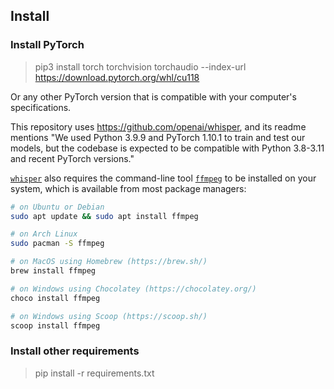 ## Install

### Install PyTorch


>pip3 install torch torchvision torchaudio --index-url https://download.pytorch.org/whl/cu118

Or any other PyTorch version that is compatible with your computer's specifications.

This repository uses https://github.com/openai/whisper, and its readme mentions "We used Python 3.9.9 and PyTorch 1.10.1 to train and test our models, but the codebase is expected to be compatible with Python 3.8-3.11 and recent PyTorch versions." 

[`whisper`](https://github.com/openai/whisper) also requires the command-line tool [`ffmpeg`](https://ffmpeg.org/) to be installed on your system, which is available from most package managers:

```bash
# on Ubuntu or Debian
sudo apt update && sudo apt install ffmpeg

# on Arch Linux
sudo pacman -S ffmpeg

# on MacOS using Homebrew (https://brew.sh/)
brew install ffmpeg

# on Windows using Chocolatey (https://chocolatey.org/)
choco install ffmpeg

# on Windows using Scoop (https://scoop.sh/)
scoop install ffmpeg
```

### Install other requirements

>pip install -r requirements.txt
